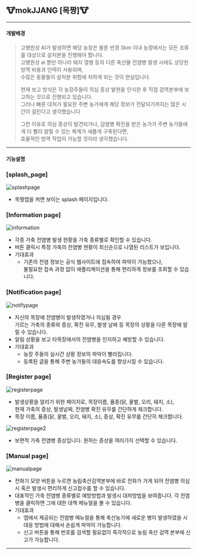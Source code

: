 ## :cow:mokJJANG [목짱]:cow:
------------
#### 개발배경

>고병원성 AI가 발생하면 해당 농장은 물론 반경 3km 이내 농장에서는 모든 조류를 대상으로 살처분을 진행해야 합니다.  
>고병원성 ai 뿐만 아니라 돼지 열병 등의 다른 축산물 전염병 발생 시에도 상당한 방역 비용과 인력이 사용되며,  
>수많은 동물들이 살처분 위험에 처하게 되는 것이 현실입니다.   
>
>현재 보고 방식은  각 농장주들이 의심 증상 발현을 인식한 후 직접 검역본부에 보고하는 것으로 진행되고 있습니다.  
>그러나 빠른 대처가 필요한 주변 농가에게 해당 정보가 전달되기까지는 많은 시간이 걸린다고 생각했습니다  
>
>그런 이유로 의심 증상이 발견되거나, 감염병 확진을 받은 농가가 주변 농가들에게 더 빨리 알릴 수 있는 체계가 새롭게 구축된다면,   
>효율적인 방역 작업이 가능할 것이라 생각했습니다.


------------
#### 기능설명

### [splash_page]
![splashpage](https://user-images.githubusercontent.com/67946662/107037942-2c26e500-67ff-11eb-9bc8-6d4150bc49e0.png)
* 목짱앱을 켜면 보이는 splash 페이지입니다.

### [Information page]
![information](https://user-images.githubusercontent.com/67946662/107038167-7740f800-67ff-11eb-9a8e-4ae73f5113bc.PNG)
* 각종 가축 전염병 발생 현황을 가축 종류별로 확인할 수 있습니다.
* 버튼 클릭시 특정 가축의 전염병 현황이 최신순으로 나열된 리스트가 보입니다.
* 기대효과
  * 기존의 전염 정보는 공식 웹사이트에 접속하여 파악이 가능했으나,  
  불필요한 접속 과정 없이 애플리케이션을 통해 편리하게 정보를 조회할 수 있습니다.

### [Notification page]
![notifypage](https://user-images.githubusercontent.com/67946662/107038414-d3a41780-67ff-11eb-836b-fdc139e0bc31.PNG)
* 자신의 목장에 전염병이 발생하였거나 의심될 경우  
  기르는 가축의 종류와 증상, 확진 유무, 발생 날짜 등 목장의 상황을 다른 목장에 알릴 수 있습니다.
* 알림 상황을 보고 타목장에서의 전염병을 인지하고 예방할 수 있습니다.
* 기대효과
  * 농장 주들의 실시간 상황 정보의 파악이 빨라집니다.
  * 등록된 글을 통해 주변 농가들의 대응속도를 향상시킬 수 있습니다.
 
### [Register page]
![registerpage](https://user-images.githubusercontent.com/67946662/107038621-21b91b00-6800-11eb-8273-32e6b52a40e3.PNG)
* 발생상황을 알리기 위한 페이지로, 목장이름, 품종(닭, 꿀벌, 오리, 돼지, 소),  
  현재 가축의 증상, 발생날짜, 전염병 확진 유무를 간단하게 체크합니다.
* 목장 이름, 품종(닭, 꿀벌, 오리, 돼지, 소), 증상, 확진 유무를 간단히 체크합니다.

![registerpage2](https://user-images.githubusercontent.com/67946662/107038779-5af18b00-6800-11eb-8ca2-5c8edee4e7de.PNG)
* 보편적 가축 전염병 증상입니다. 원하는 증상을 여러가지 선택할 수 있습니다.

### [Manual page]
![manualpage](https://user-images.githubusercontent.com/67946662/107039127-cfc4c500-6800-11eb-97c4-c62b3ba54195.PNG)
* 전화기 모양 버튼을 누르면 농림축산검역본부에 바로 전화가 가게 되어 전염병 의심시 혹은 발생시 편리하게 신고접수를 할 수 있습니다.
* 대표적인 가축 전염병 종류별로 예방방법과 발생시 대처방법을 보여줍니다. 각 전염병을 클릭하면 그에 대한 대책 메뉴얼을 볼 수 있습니다.
* 기대효과
  * 앱에서 제공되는 전염병 메뉴얼을 통해 축산농가에 새로운 병이 발생하였을 시 대응 방법에 대해서 손쉽게 파악이 가능합니다.
  * 신고 버튼을 통해 번호를 검색할 필요없이 즉각적으로 농림 축산 검역 본부에 신고가 가능합니다.
  
------------

